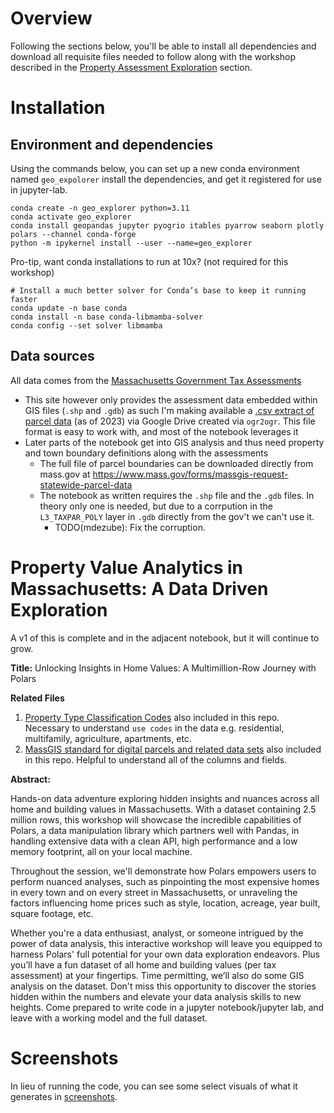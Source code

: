 # Overview

Following the sections below, you'll be able to install all dependencies and download all requisite files needed to follow along with the workshop described in the [Property Assessment Exploration](#property-value-analytics-in-massachusetts-a-data-driven-exploration-1) section.

# Installation

## Environment and dependencies

Using the commands below, you can set up a new conda environment named `geo_expolorer` install the dependencies, and get it registered for use in jupyter-lab.

```
conda create -n geo_explorer python=3.11
conda activate geo_explorer
conda install geopandas jupyter pyogrio itables pyarrow seaborn plotly polars --channel conda-forge
python -m ipykernel install --user --name=geo_explorer
```

Pro-tip, want conda installations to run at 10x? (not required for this workshop)
```
# Install a much better solver for Conda’s base to keep it running faster
conda update -n base conda
conda install -n base conda-libmamba-solver
conda config --set solver libmamba
```

## Data sources

All data comes from the [Massachusetts Government Tax Assessments](https://www.mass.gov/info-details/massgis-data-property-tax-parcels)
 * This site however only provides the assessment data embedded within GIS files (`.shp` and `.gdb`) as such I'm making available a [.csv extract of parcel data](https://drive.google.com/file/d/1h8sZ3U2nmurJ5BxfngAdhQfb0U13ladB/view?usp=drive_link) (as of 2023) via Google Drive created via `ogr2ogr`.  This file format is easy to work with, and most of the notebook leverages it
 * Later parts of the notebook get into GIS analysis and thus need property and town boundary definitions along with the assessments
   * The full file of parcel boundaries can be downloaded directly from mass.gov at https://www.mass.gov/forms/massgis-request-statewide-parcel-data
   * The notebook as written requires the `.shp` file and the `.gdb` files.  In theory only one is needed, but due to a corrpution in the `L3_TAXPAR_POLY` layer in `.gdb` directly from the gov't we can't use it.
     * TODO(mdezube): Fix the corruption.

# Property Value Analytics in Massachusetts: A Data Driven Exploration

A v1 of this is complete and in the adjacent notebook, but it will continue to grow.

**Title:** Unlocking Insights in Home Values: A Multimillion-Row Journey with Polars

**Related Files**

1. [Property Type Classification Codes](https://www.mass.gov/files/documents/2016/08/wr/classificationcodebook.pdf) also included in this repo.  Necessary to understand `use codes` in the data e.g. residential, multifamily, agriculture, apartments, etc.
2. [MassGIS standard for digital parcels and related data sets](https://www.mass.gov/info-details/massgis-standard-for-digital-parcels-and-related-data-sets) also included in this repo.  Helpful to understand all of the columns and fields.

**Abstract:**

Hands-on data adventure exploring hidden insights and nuances across all home and building values in Massachusetts. With a dataset containing 2.5 million rows, this workshop will showcase the incredible capabilities of  Polars, a data manipulation library which partners well with Pandas, in handling extensive data with a clean API, high performance and a low memory footprint, all on your local machine.

Throughout the session, we'll demonstrate how Polars empowers users to perform nuanced analyses, such as pinpointing the most expensive homes in every town and on every street in Massachusetts, or unraveling the factors influencing home prices such as style, location, acreage, year built, square footage, etc.

Whether you're a data enthusiast, analyst, or someone intrigued by the power of data analysis, this interactive workshop will leave you equipped to harness Polars' full potential for your own data exploration endeavors.  Plus you’ll have a fun dataset of all home and building values (per tax assessment) at your fingertips. Time permitting, we’ll also do some GIS analysis on the dataset.  Don't miss this opportunity to discover the stories hidden within the numbers and elevate your data analysis skills to new heights.  Come prepared to write code in a jupyter notebook/jupyter lab, and leave with a working model and the full dataset.

# Screenshots

In lieu of running the code, you can see some select visuals of what it generates in [screenshots](screenshots/).
